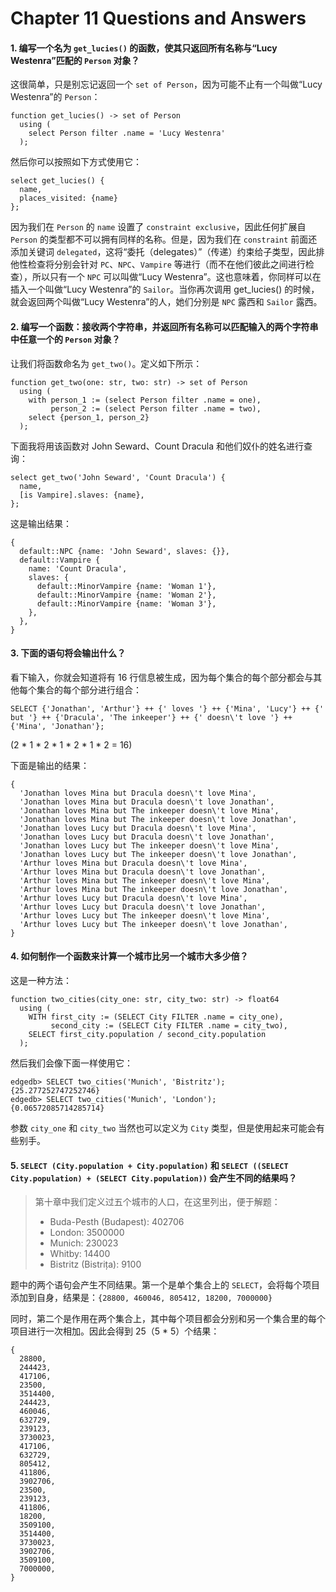 # Chapter 11 Questions and Answers

#### 1. 编写一个名为 `get_lucies()` 的函数，使其只返回所有名称与“Lucy Westenra”匹配的 `Person` 对象？

这很简单，只是别忘记返回一个 `set of Person`，因为可能不止有一个叫做“Lucy Westenra”的 `Person`：

```sdl
function get_lucies() -> set of Person
  using (
    select Person filter .name = 'Lucy Westenra'
  );
```

然后你可以按照如下方式使用它：

```edgeql
select get_lucies() {
  name,
  places_visited: {name}
};
```

因为我们在 `Person` 的 `name` 设置了 `constraint exclusive`，因此任何扩展自 `Person` 的类型都不可以拥有同样的名称。但是，因为我们在 `constraint` 前面还添加关键词 `delegated`，这将“委托（delegates）”（传递）约束给子类型，因此排他性检查将分别会针对 `PC`、`NPC`、`Vampire` 等进行（而不在他们彼此之间进行检查），所以只有一个 `NPC` 可以叫做“Lucy Westenra”。这也意味着，你同样可以在插入一个叫做“Lucy Westenra”的 `Sailor`。当你再次调用 get_lucies() 的时候，就会返回两个叫做“Lucy Westenra”的人，她们分别是 `NPC` 露西和 `Sailor` 露西。

#### 2. 编写一个函数：接收两个字符串，并返回所有名称可以匹配输入的两个字符串中任意一个的 `Person` 对象？

让我们将函数命名为 `get_two()`。定义如下所示：

```sdl
function get_two(one: str, two: str) -> set of Person
  using (
    with person_1 := (select Person filter .name = one),
         person_2 := (select Person filter .name = two),
    select {person_1, person_2}
  );
```

下面我将用该函数对 John Seward、Count Dracula 和他们奴仆的姓名进行查询：

```edgeql
select get_two('John Seward', 'Count Dracula') {
  name,
  [is Vampire].slaves: {name},
};
```

这是输出结果：

```
{
  default::NPC {name: 'John Seward', slaves: {}},
  default::Vampire {
    name: 'Count Dracula',
    slaves: {
      default::MinorVampire {name: 'Woman 1'},
      default::MinorVampire {name: 'Woman 2'},
      default::MinorVampire {name: 'Woman 3'},
    },
  },
}
```

#### 3. 下面的语句将会输出什么？

看下输入，你就会知道将有 16 行信息被生成，因为每个集合的每个部分都会与其他每个集合的每个部分进行组合：

```edgeql
SELECT {'Jonathan', 'Arthur'} ++ {' loves '} ++ {'Mina', 'Lucy'} ++ {' but '} ++ {'Dracula', 'The inkeeper'} ++ {' doesn\'t love '} ++ {'Mina', 'Jonathan'};
```

(2 * 1 * 2 * 1 * 2 * 1 * 2 = 16)

下面是输出的结果：

```
{
  'Jonathan loves Mina but Dracula doesn\'t love Mina',
  'Jonathan loves Mina but Dracula doesn\'t love Jonathan',
  'Jonathan loves Mina but The inkeeper doesn\'t love Mina',
  'Jonathan loves Mina but The inkeeper doesn\'t love Jonathan',
  'Jonathan loves Lucy but Dracula doesn\'t love Mina',
  'Jonathan loves Lucy but Dracula doesn\'t love Jonathan',
  'Jonathan loves Lucy but The inkeeper doesn\'t love Mina',
  'Jonathan loves Lucy but The inkeeper doesn\'t love Jonathan',
  'Arthur loves Mina but Dracula doesn\'t love Mina',
  'Arthur loves Mina but Dracula doesn\'t love Jonathan',
  'Arthur loves Mina but The inkeeper doesn\'t love Mina',
  'Arthur loves Mina but The inkeeper doesn\'t love Jonathan',
  'Arthur loves Lucy but Dracula doesn\'t love Mina',
  'Arthur loves Lucy but Dracula doesn\'t love Jonathan',
  'Arthur loves Lucy but The inkeeper doesn\'t love Mina',
  'Arthur loves Lucy but The inkeeper doesn\'t love Jonathan',
}
```

#### 4. 如何制作一个函数来计算一个城市比另一个城市大多少倍？

这是一种方法：

```sdl
function two_cities(city_one: str, city_two: str) -> float64
  using (
    WITH first_city := (SELECT City FILTER .name = city_one),
         second_city := (SELECT City FILTER .name = city_two),
    SELECT first_city.population / second_city.population
  );
```

然后我们会像下面一样使用它：

```edgeql-repl
edgedb> SELECT two_cities('Munich', 'Bistritz');
{25.277252747252746}
edgedb> SELECT two_cities('Munich', 'London');
{0.06572085714285714}
```

参数 `city_one` 和 `city_two` 当然也可以定义为 `City` 类型，但是使用起来可能会有些别手。

#### 5. `SELECT (City.population + City.population)` 和 `SELECT ((SELECT City.population) + (SELECT City.population))` 会产生不同的结果吗？

> 第十章中我们定义过五个城市的人口，在这里列出，便于解题：
> * Buda-Pesth (Budapest): 402706
> * London: 3500000
> * Munich: 230023
> * Whitby: 14400
> * Bistritz (Bistrița): 9100

题中的两个语句会产生不同结果。第一个是单个集合上的 `SELECT`，会将每个项目添加到自身，结果是：`{28800, 460046, 805412, 18200, 7000000}`

同时，第二个是作用在两个集合上，其中每个项目都会分别和另一个集合里的每个项目进行一次相加。因此会得到 25（5 * 5）个结果：

```
{
  28800,
  244423,
  417106,
  23500,
  3514400,
  244423,
  460046,
  632729,
  239123,
  3730023,
  417106,
  632729,
  805412,
  411806,
  3902706,
  23500,
  239123,
  411806,
  18200,
  3509100,
  3514400,
  3730023,
  3902706,
  3509100,
  7000000,
}
```
